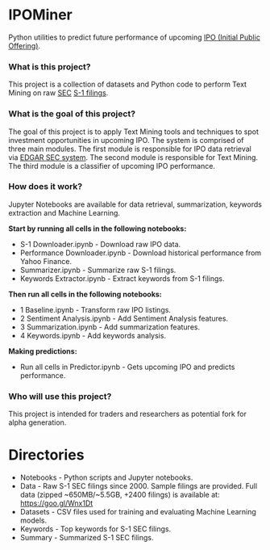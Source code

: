 # IPOMiner
Python utilities to predict future performance of upcoming [IPO (Initial Public Offering)](https://www.investopedia.com/terms/i/ipo.asp).

### What is this project?
This project is a collection of datasets and Python code to perform Text Mining on raw [SEC](https://www.sec.gov/ "Securities and Exchange Commission") [S-1 filings](https://www.investopedia.com/terms/s/sec-form-s-1.asp).

### What is the goal of this project?
The goal of this project is to apply Text Mining tools and techniques to spot investment opportunities in upcoming IPO. The system is comprised of three main modules. The first module is responsible for IPO data retrieval via [EDGAR SEC system](https://www.sec.gov/edgar/searchedgar/companysearch.html?). The second module is responsible for Text Mining. The third module is a classifier of upcoming IPO performance.

### How does it work?
Jupyter Notebooks are available for data retrieval, summarization, keywords extraction and Machine Learning.

__Start by running all cells in the following notebooks:__
- S-1 Downloader.ipynb - Download raw IPO data.
- Performance Downloader.ipynb - Download historical performance from Yahoo Finance.
- Summarizer.ipynb - Summarize raw S-1 filings.
- Keywords Extractor.ipynb - Extract keywords from S-1 filings.

__Then run all cells in the following notebooks:__
- 1 Baseline.ipynb - Transform raw IPO listings.
- 2 Sentiment Analysis.ipynb - Add Sentiment Analysis features.
- 3 Summarization.ipynb - Add summarization features.
- 4 Keywords.ipynb - Add keywords analysis.

__Making predictions:__
- Run all cells in Predictor.ipynb - Gets upcoming IPO and predicts performance.

### Who will use this project?
This project is intended for traders and researchers as potential fork for alpha generation.

# Directories
- Notebooks - Python scripts and Jupyter notebooks.
- Data - Raw S-1 SEC filings since 2000. Sample filings are provided. Full data (zipped ~650MB/~5.5GB, +2400 filings) is available at: https://goo.gl/Wnx1Dt
- Datasets - CSV files used for training and evaluating Machine Learning models.
- Keywords - Top keywords for S-1 SEC filings.
- Summary - Summarized S-1 SEC filings.
